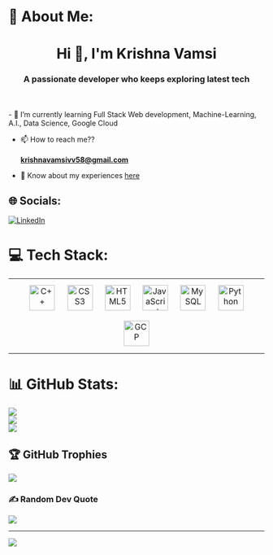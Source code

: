 # 💫 About Me:
<h1 align="center">Hi 👋, I'm Krishna Vamsi</h1>
<h3 align="center">A passionate developer who keeps exploring latest tech</h3><br></br>
- 🌱 I’m currently learning Full Stack Web development, Machine-Learning, A.I., Data Science, Google Cloud

- 📫 How to reach me??<br></br> **krishnavamsivv58@gmail.com**

- 📄 Know about my experiences [here](https://drive.google.com/file/d/1wrdH_FRsWVZc2GJEBT1B9ffKLWiJuzmI/view?usp=share_link)



## 🌐 Socials:
[![LinkedIn](https://img.shields.io/badge/LinkedIn-%230077B5.svg?logo=linkedin&logoColor=white)](https://linkedin.com/in/https://www.linkedin.com/in/venkata-krishna-vamsi-vipparthi-a08441201) 

# 💻 Tech Stack: 
<table><tr><td valign="top" width="33%">

<div align="center">  
<a href="https://www.cplusplus.com/" target="_blank"><img style="margin: 10px" src="https://profilinator.rishav.dev/skills-assets/cplusplus-original.svg" alt="C++" height="50" /></a>  
<a href="https://www.w3schools.com/css/" target="_blank"><img style="margin: 10px" src="https://profilinator.rishav.dev/skills-assets/css3-original-wordmark.svg" alt="CSS3" height="50" /></a>  
<a href="https://en.wikipedia.org/wiki/HTML5" target="_blank"><img style="margin: 10px" src="https://profilinator.rishav.dev/skills-assets/html5-original-wordmark.svg" alt="HTML5" height="50" /></a>  
<a href="https://www.javascript.com/" target="_blank"><img style="margin: 10px" src="https://profilinator.rishav.dev/skills-assets/javascript-original.svg" alt="JavaScript" height="50" /></a>  
<a href="https://www.mysql.com/" target="_blank"><img style="margin: 10px" src="https://profilinator.rishav.dev/skills-assets/mysql-original-wordmark.svg" alt="MySQL" height="50" /></a>  
<a href="https://www.python.org/" target="_blank"><img style="margin: 10px" src="https://profilinator.rishav.dev/skills-assets/python-original.svg" alt="Python" height="50" /></a>  
<a href="https://cloud.google.com/" target="_blank"><img style="margin: 10px" src="https://profilinator.rishav.dev/skills-assets/google_cloud-icon.svg" alt="GCP" height="50" /></a>  
</div>




</td></tr></table>  

  
# 📊 GitHub Stats:
![](https://github-readme-stats.vercel.app/api?username=Reddragonemperor58&theme=dark&hide_border=false&include_all_commits=false&count_private=false)<br/>
![](https://github-readme-streak-stats.herokuapp.com/?user=Reddragonemperor58&theme=dark&hide_border=false)<br/>
![](https://github-readme-stats.vercel.app/api/top-langs/?username=Reddragonemperor58&theme=dark&hide_border=false&include_all_commits=false&count_private=false&layout=compact)

## 🏆 GitHub Trophies
![](https://github-profile-trophy.vercel.app/?username=Reddragonemperor58&theme=darkhub&no-frame=false&no-bg=false&margin-w=4)

### ✍️ Random Dev Quote
![](https://quotes-github-readme.vercel.app/api?type=horizontal&theme=light)

---
[![](https://visitcount.itsvg.in/api?id=Reddragonemperor58&icon=5&color=1)](https://visitcount.itsvg.in)

<!-- Proudly created with GPRM ( https://gprm.itsvg.in ) -->
